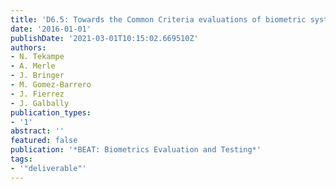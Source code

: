 ```yaml
---
title: 'D6.5: Towards the Common Criteria evaluations of biometric systems'
date: '2016-01-01'
publishDate: '2021-03-01T10:15:02.669510Z'
authors:
- N. Tekampe
- A. Merle
- J. Bringer
- M. Gomez-Barrero
- J. Fierrez
- J. Galbally
publication_types:
- '1'
abstract: ''
featured: false
publication: '*BEAT: Biometrics Evaluation and Testing*'
tags:
- '"deliverable"'
---
```


